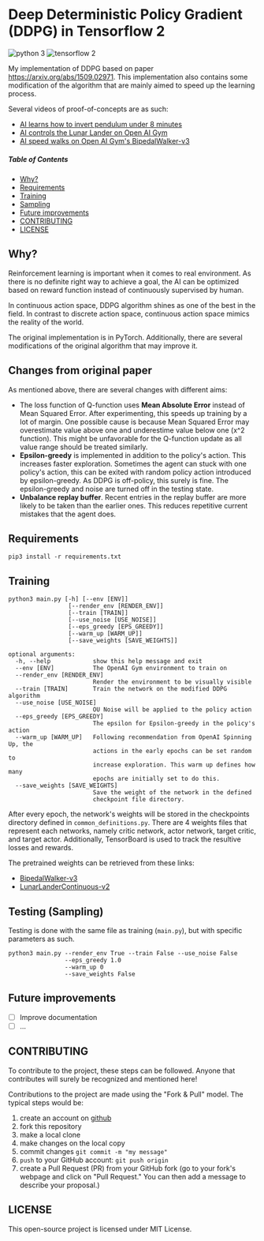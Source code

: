 # Deep Deterministic Policy Gradient (DDPG) in Tensorflow 2

![python 3](https://img.shields.io/badge/python-3-blue.svg)
![tensorflow 2](https://img.shields.io/badge/tensorflow-2-orange.svg)

My implementation of DDPG based on paper https://arxiv.org/abs/1509.02971. 
This implementation also contains some modification of the algorithm that
are mainly aimed to speed up the learning process.

Several videos of proof-of-concepts are as such:
- [AI learns how to invert pendulum under 8 minutes](https://youtu.be/lY99ye4hhok)
- [AI controls the Lunar Lander on Open AI Gym](https://youtu.be/-FMuvFVskBM)
- [AI speed walks on Open AI Gym's BipedalWalker-v3](https://youtu.be/B95WjH4EP9I)

##### Table of Contents  
- [Why?](#why)  
- [Requirements](#requirements)
- [Training](#training)
- [Sampling](#sampling)
- [Future improvements](#future-improvements)
- [CONTRIBUTING](#contributing)
- [LICENSE](#license)

## Why?
Reinforcement learning is important when it comes to real environment. As
there is no definite right way to achieve a goal, the AI can be optimized based
on reward function instead of continuously supervised by human.

In continuous action space, DDPG algorithm shines as one of the best in
the field. In contrast to discrete action space, 
continuous action space mimics the reality of the world.

The original implementation is in PyTorch. Additionally, there are several
modifications of the original algorithm that may improve it.

## Changes from original paper
As mentioned above, there are several changes with different aims:
- The loss function of Q-function uses **Mean Absolute Error** instead of Mean
Squared Error. After experimenting, this speeds up training by 
a lot of margin. One possible cause is because Mean Squared Error may
overestimate value above one and underestime value below one (x^2 function).
This might be unfavorable for the Q-function update as all value range should
be treated similarly.
- **Epsilon-greedy** is implemented in addition to the policy's action. This
increases faster exploration. Sometimes the agent can stuck with one policy's
action, this can be exited with random policy action introduced by epsilon-greedy.
As DDPG is off-policy, this surely is fine. The epsilon-greedy and noise are turned off in the testing state.
- **Unbalance replay buffer**. Recent entries in the replay buffer are more likely to be taken
than the earlier ones. This reduces repetitive current mistakes that the agent
does.

## Requirements
`pip3 install -r requirements.txt`

## Training
```python3
python3 main.py [-h] [--env [ENV]]
                 [--render_env [RENDER_ENV]]
                 [--train [TRAIN]]
                 [--use_noise [USE_NOISE]]
                 [--eps_greedy [EPS_GREEDY]]
                 [--warm_up [WARM_UP]]
                 [--save_weights [SAVE_WEIGHTS]]

optional arguments:
  -h, --help            show this help message and exit
  --env [ENV]           The OpenAI Gym environment to train on
  --render_env [RENDER_ENV]
                        Render the environment to be visually visible
  --train [TRAIN]       Train the network on the modified DDPG algorithm
  --use_noise [USE_NOISE]
                        OU Noise will be applied to the policy action
  --eps_greedy [EPS_GREEDY]
                        The epsilon for Epsilon-greedy in the policy's action
  --warm_up [WARM_UP]   Following recommendation from OpenAI Spinning Up, the
                        actions in the early epochs can be set random to
                        increase exploration. This warm up defines how many
                        epochs are initially set to do this.
  --save_weights [SAVE_WEIGHTS]
                        Save the weight of the network in the defined
                        checkpoint file directory.
```
After every epoch, the network's weights will be stored in the checkpoints directory defined in `common_definitions.py`.
There are 4 weights files that represent each networks, namely critic network,
actor network, target critic, and target actor. 
Additionally, TensorBoard is used to track the resultive losses and rewards.

The pretrained weights can be retrieved from these links:
- [BipedalWalker-v3](https://github.com/samuelmat19/DDPG-tf2/releases/download/0.0.1/Bipedal_checkpoints.zip)
- [LunarLanderContinuous-v2](https://github.com/samuelmat19/DDPG-tf2/releases/download/0.0.2/Lunar_checkpoints.zip)

## Testing (Sampling)
Testing is done with the same file as training (`main.py`), but with
specific parameters as such.

```python3
python3 main.py --render_env True --train False --use_noise False
                --eps_greedy 1.0
                --warm_up 0
                --save_weights False
```

## Future improvements
- [ ] Improve documentation
- [ ] ...

## CONTRIBUTING
To contribute to the project, these steps can be followed. Anyone that contributes will surely be recognized and mentioned here!

Contributions to the project are made using the "Fork & Pull" model. The typical steps would be:

1. create an account on [github](https://github.com)
2. fork this repository
3. make a local clone
4. make changes on the local copy
5. commit changes `git commit -m "my message"`
6. `push` to your GitHub account: `git push origin`
7. create a Pull Request (PR) from your GitHub fork
(go to your fork's webpage and click on "Pull Request."
You can then add a message to describe your proposal.)


## LICENSE
This open-source project is licensed under MIT License.
